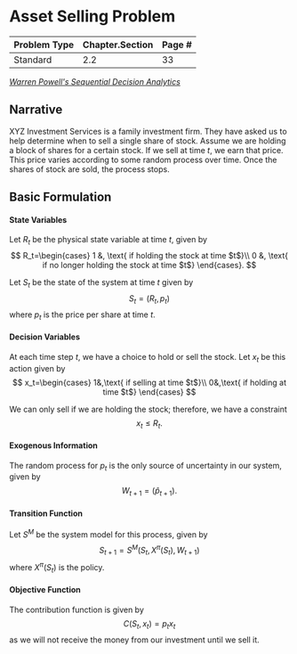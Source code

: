 # Asset Selling Problem

| Problem Type | Chapter.Section | Page # |
| ----------- | ----------- | ----------- |
| Standard      | 2.2       | 33 |

*[Warren Powell's Sequential Decision Analytics](https://castlelab.princeton.edu/wp-content/uploads/2022/01/Powell-Sequential-Decision-Analytics-Jan292022-2.pdf)*

## Narrative

XYZ Investment Services is a family investment firm. They have asked us to help determine when to sell a single share of stock.
Assume we are holding a block of shares for a certain stock. If we sell at time $t$, we earn that price. This price varies according to some random process over time. Once the shares of stock are sold, the process stops.

## Basic Formulation

#### State Variables

Let $R_t$ be the physical state variable at time $t$, given by
$$
R_t=\begin{cases}
    1 &, \text{ if holding the stock at time $t$}\\
    0 &, \text{ if no longer holding the stock at time $t$}
\end{cases}.
$$

Let $S_t$ be the state of the system at time $t$ given by $$S_t=(R_t, p_t)$$ where $p_t$ is the price per share at time $t$.

#### Decision Variables

At each time step $t$, we have a choice to hold or sell the stock. Let $x_t$ be this action given by 
$$
x_t=\begin{cases}
    1&,\text{ if selling at time $t$}\\
    0&,\text{ if holding at time $t$}
\end{cases}
$$

We can only sell if we are holding the stock; therefore, we have a constraint $$x_t\leq R_t.$$

#### Exogenous Information

The random process for $p_t$ is the only source of uncertainty in our system, given by $$W_{t+1}=(\hat{p}_{t+1}).$$

#### Transition Function

Let $S^M$ be the system model for this process, given by $$S_{t+1}=S^M(S_t, X^\pi(S_t), W_{t+1})$$ where $X^\pi(S_t)$ is the policy. 

#### Objective Function

The contribution function is given by $$C(S_t, x_t)=p_t x_t$$ as we will not receive the money from our investment until we sell it.
